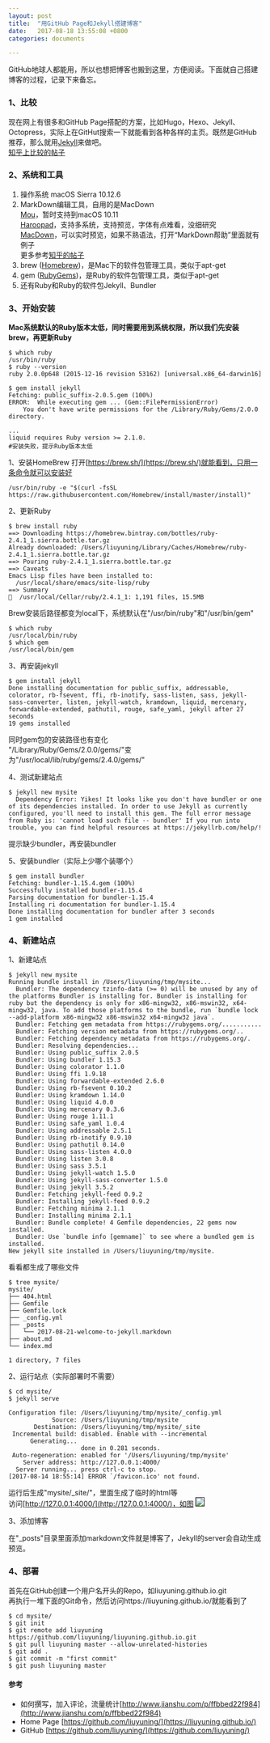 ```yaml
---
layout: post
title:  "用GitHub Page和Jekyll搭建博客"
date:   2017-08-18 13:55:08 +0800
categories: documents

---
```


<!--## 用GitHub Page和Jekyll搭建博客-->
GitHub地球人都能用，所以也想把博客也搬到这里，方便阅读。下面就自己搭建博客的过程，记录下来备忘。

### 1、比较
现在网上有很多和GitHub Page搭配的方案，比如Hugo，Hexo、Jekyll、Octopress，实际上在GitHut搜索一下就能看到各种各样的主页。既然是GitHub推荐，那么就用[Jekyll](http://jekyll.com.cn/)来做吧。<br/>[知乎上比较的帖子](https://www.zhihu.com/question/20376047?sort=created)


### 2、系统和工具

1. 操作系统 macOS Sierra 10.12.6
2. MarkDown编辑工具，自用的是MacDown <br/>[Mou](http://25.io/mou/)，暂时支持到macOS 10.11<br/>[Haroopad](http://pad.haroopress.com/user.html)，支持多系统，支持预览，字体有点难看，没细研究<br/>[MacDown](https://macdown.uranusjr.com/)，可以实时预览，如果不熟语法，打开“MarkDown帮助”里面就有例子<br>更多参考[知乎的帖子](https://www.zhihu.com/question/22700184) 
3. brew ([Homebrew](https://brew.sh/))，是Mac下的软件包管理工具，类似于apt-get
4. gem ([RubyGems](https://rubygems.org/))，是Ruby的软件包管理工具，类似于apt-get
5. 还有Ruby和Ruby的软件包Jekyll、Bundler

### 3、开始安装
**Mac系统默认的Ruby版本太低，同时需要用到系统权限，所以我们先安装brew，再更新Ruby**

```shell
$ which ruby
/usr/bin/ruby
$ ruby --version
ruby 2.0.0p648 (2015-12-16 revision 53162) [universal.x86_64-darwin16]

$ gem install jekyll
Fetching: public_suffix-2.0.5.gem (100%)
ERROR:  While executing gem ... (Gem::FilePermissionError)
    You don't have write permissions for the /Library/Ruby/Gems/2.0.0 directory.
    
...
liquid requires Ruby version >= 2.1.0.
#安装失败，提示Ruby版本太低
```
1、安装HomeBrew
打开[https://brew.sh/](https://brew.sh/)就能看到，只用一条命令就可以安装好

```shell
/usr/bin/ruby -e "$(curl -fsSL https://raw.githubusercontent.com/Homebrew/install/master/install)"
```
2、更新Ruby

```shell
$ brew install ruby
==> Downloading https://homebrew.bintray.com/bottles/ruby-2.4.1_1.sierra.bottle.tar.gz
Already downloaded: /Users/liuyuning/Library/Caches/Homebrew/ruby-2.4.1_1.sierra.bottle.tar.gz
==> Pouring ruby-2.4.1_1.sierra.bottle.tar.gz
==> Caveats
Emacs Lisp files have been installed to:
  /usr/local/share/emacs/site-lisp/ruby
==> Summary
🍺  /usr/local/Cellar/ruby/2.4.1_1: 1,191 files, 15.5MB
```
Brew安装后路径都变为local下，系统默认在"/usr/bin/ruby"和"/usr/bin/gem"

```shell
$ which ruby
/usr/local/bin/ruby
$ which gem
/usr/local/bin/gem
```
3、再安装jekyll

```shell
$ gem install jekyll
Done installing documentation for public_suffix, addressable, colorator, rb-fsevent, ffi, rb-inotify, sass-listen, sass, jekyll-sass-converter, listen, jekyll-watch, kramdown, liquid, mercenary, forwardable-extended, pathutil, rouge, safe_yaml, jekyll after 27 seconds
19 gems installed
```
同时gem包的安装路径也有变化<br/>"/Library/Ruby/Gems/2.0.0/gems/"变为"/usr/local/lib/ruby/gems/2.4.0/gems/"

4、测试新建站点

```shell
$ jekyll new mysite
  Dependency Error: Yikes! It looks like you don't have bundler or one of its dependencies installed. In order to use Jekyll as currently configured, you'll need to install this gem. The full error message from Ruby is: 'cannot load such file -- bundler' If you run into trouble, you can find helpful resources at https://jekyllrb.com/help/! 
```
提示缺少bundler，再安装bundler

5、安装bundler（实际上少哪个装哪个）

```shell
$ gem install bundler
Fetching: bundler-1.15.4.gem (100%)
Successfully installed bundler-1.15.4
Parsing documentation for bundler-1.15.4
Installing ri documentation for bundler-1.15.4
Done installing documentation for bundler after 3 seconds
1 gem installed
```

### 4、新建站点
1、新建站点

```shell
$ jekyll new mysite
Running bundle install in /Users/liuyuning/tmp/mysite... 
  Bundler: The dependency tzinfo-data (>= 0) will be unused by any of the platforms Bundler is installing for. Bundler is installing for ruby but the dependency is only for x86-mingw32, x86-mswin32, x64-mingw32, java. To add those platforms to the bundle, run `bundle lock --add-platform x86-mingw32 x86-mswin32 x64-mingw32 java`.
  Bundler: Fetching gem metadata from https://rubygems.org/...........
  Bundler: Fetching version metadata from https://rubygems.org/..
  Bundler: Fetching dependency metadata from https://rubygems.org/.
  Bundler: Resolving dependencies...
  Bundler: Using public_suffix 2.0.5
  Bundler: Using bundler 1.15.3
  Bundler: Using colorator 1.1.0
  Bundler: Using ffi 1.9.18
  Bundler: Using forwardable-extended 2.6.0
  Bundler: Using rb-fsevent 0.10.2
  Bundler: Using kramdown 1.14.0
  Bundler: Using liquid 4.0.0
  Bundler: Using mercenary 0.3.6
  Bundler: Using rouge 1.11.1
  Bundler: Using safe_yaml 1.0.4
  Bundler: Using addressable 2.5.1
  Bundler: Using rb-inotify 0.9.10
  Bundler: Using pathutil 0.14.0
  Bundler: Using sass-listen 4.0.0
  Bundler: Using listen 3.0.8
  Bundler: Using sass 3.5.1
  Bundler: Using jekyll-watch 1.5.0
  Bundler: Using jekyll-sass-converter 1.5.0
  Bundler: Using jekyll 3.5.2
  Bundler: Fetching jekyll-feed 0.9.2
  Bundler: Installing jekyll-feed 0.9.2
  Bundler: Fetching minima 2.1.1
  Bundler: Installing minima 2.1.1
  Bundler: Bundle complete! 4 Gemfile dependencies, 22 gems now installed.
  Bundler: Use `bundle info [gemname]` to see where a bundled gem is installed.
New jekyll site installed in /Users/liuyuning/tmp/mysite. 
```
看看都生成了哪些文件

```shell
$ tree mysite/
mysite/
├── 404.html
├── Gemfile
├── Gemfile.lock
├── _config.yml
├── _posts
│   └── 2017-08-21-welcome-to-jekyll.markdown
├── about.md
└── index.md

1 directory, 7 files
```

2、运行站点（实际部署时不需要）

```shell
$ cd mysite/
$ jekyll serve

Configuration file: /Users/liuyuning/tmp/mysite/_config.yml
            Source: /Users/liuyuning/tmp/mysite
       Destination: /Users/liuyuning/tmp/mysite/_site
 Incremental build: disabled. Enable with --incremental
      Generating... 
                    done in 0.281 seconds.
 Auto-regeneration: enabled for '/Users/liuyuning/tmp/mysite'
    Server address: http://127.0.0.1:4000/
  Server running... press ctrl-c to stop.
[2017-08-14 18:55:14] ERROR `/favicon.ico' not found.
```
运行后生成"mysite/_site/"，里面生成了临时的html等<br/>
访问[http://127.0.0.1:4000/](http://127.0.0.1:4000/)，如图
 <img src="{{ site.url }}/images/mysite.png" border="1" bordercolor="#000000"/>
<!--![]({{ site.url }}/images/mysite.png)-->

3、添加博客

在"_posts"目录里面添加markdown文件就是博客了，Jekyll的server会自动生成预览。

### 4、部署
首先在GitHub创建一个用户名开头的Repo，如liuyuning.github.io.git<br/>再执行一堆下面的Git命令，然后访问https://liuyuning.github.io/就能看到了

```shell
$ cd mysite/
$ git init
$ git remote add liuyuning  https://github.com/liuyuning/liuyuning.github.io.git
$ git pull liuyuning master --allow-unrelated-histories
$ git add .
$ git commit -m "first commit"
$ git push liuyuning master
```
#### 参考
* 如何撰写，加入评论，流量统计[http://www.jianshu.com/p/ffbbed22f984](http://www.jianshu.com/p/ffbbed22f984)
* Home Page [https://github.com/liuyuning/](https://liuyuning.github.io/)
* GitHub [https://github.com/liuyuning/](https://github.com/liuyuning/)
